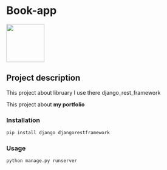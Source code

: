 
# Book-app

<img src="https://www.djangoproject.com/m/img/logos/django-logo-negative.png" width="100">

## Project description

This project about libruary
I use there django_rest_framework

This project about **my portfolio**

### Installation

```bash
pip install django djangorestframework
```

### Usage

```bash
python manage.py runserver
```